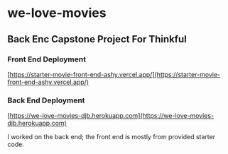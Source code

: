 # we-love-movies
## Back Enc Capstone Project For Thinkful

### Front End Deployment
[https://starter-movie-front-end-ashy.vercel.app/](https://starter-movie-front-end-ashy.vercel.app/)

### Back End Deployment
[https://we-love-movies-djb.herokuapp.com](https://we-love-movies-djb.herokuapp.com)


I worked on the back end; the front end is mostly from provided starter code.
